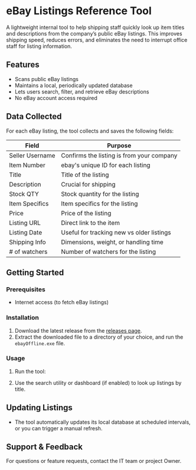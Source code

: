 # eBay Listings Reference Tool

A lightweight internal tool to help shipping staff quickly look up item titles and descriptions from the company’s public eBay listings. This improves shipping speed, reduces errors, and eliminates the need to interrupt office staff for listing information.

## Features
- Scans public eBay listings
- Maintains a local, periodically updated database
- Lets users search, filter, and retrieve eBay descriptions
- No eBay account access required

## Data Collected
For each eBay listing, the tool collects and saves the following fields:

| Field           | Purpose                                                      |
|-----------------|--------------------------------------------------------------|
| Seller Username | Confirms the listing is from your company                    |
| Item Number     | ebay's unique ID for each listing                            |
| Title           | Title of the listing                                         |
| Description     | Crucial for shipping                                         |
| Stock QTY       | Stock quantity for the listing                               |
| Item Specifics  | Item specifics for the listing                               |
| Price           | Price of the listing                                         |
| Listing URL     | Direct link to the item                                      |
| Listing Date    | Useful for tracking new vs older listings                    |
| Shipping Info   | Dimensions, weight, or handling time                         |
| # of watchers   | Number of watchers for the listing                           |

## Getting Started

### Prerequisites
- Internet access (to fetch eBay listings)

### Installation
1. Download the latest release from the [releases page](https://github.com/your-repo/ebayListings/releases).
2. Extract the downloaded file to a directory of your choice, and run the `ebayOffline.exe` file.

### Usage
1. Run the tool:
   
2. Use the search utility or dashboard (if enabled) to look up listings by title.

## Updating Listings
- The tool automatically updates its local database at scheduled intervals, or you can trigger a manual refresh.

## Support & Feedback
For questions or feature requests, contact the IT team or project Owner.
